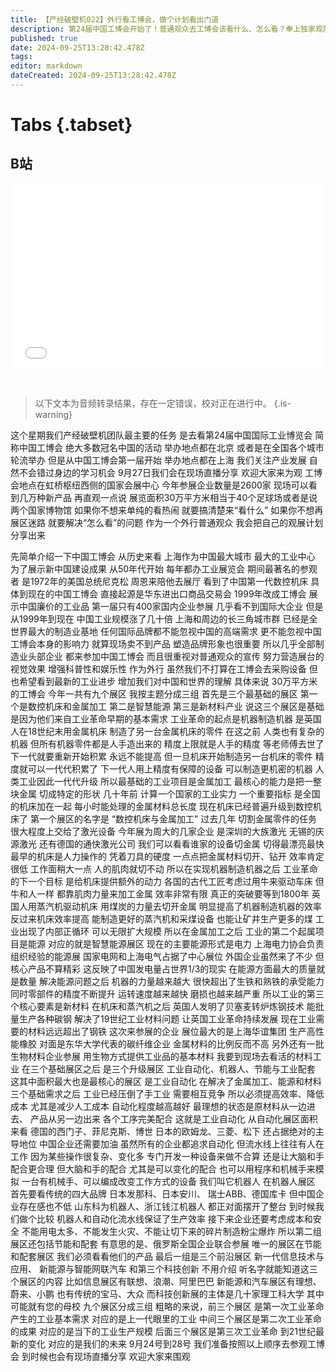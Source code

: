 ```yaml
---
title: 【产经破壁机022】外行看工博会，做个计划看出门道
description: 第24届中国工博会开始了！普通观众去工博会该看什么、怎么看？奉上独家观展攻略，我们一起去工博会看看最新的工业进步，增加对中国与世界的理解。
published: true
date: 2024-09-25T13:28:42.478Z
tags: 
editor: markdown
dateCreated: 2024-09-25T13:28:42.478Z
---
```


# Tabs {.tabset}

## B站

<div style="position: relative; padding: 30% 45%;">
<iframe style="position: absolute; width: 100%; height: 100%; left: 0; top: 0;" src="//player.bilibili.com/player.html?&bvid=BV1Ccsve4EVw&page=1&as_wide=1&high_quality=1&danmaku=1&autoplay=0" scrolling="no" border="0" frameborder="no" framespacing="0" allowfullscreen="true"></iframe>
</div>


#

> 以下文本为音频转录结果，存在一定错误，校对正在进行中。
{.is-warning}

这个星期我们产经破壁机团队最主要的任务
是去看第24届中国国际工业博览会
简称中国工博会
绝大多数冠名中国的活动
举办地点都在北京
或者是在全国各个城市轮流举办
但是从中国工博会第一届开始
举办地点都在上海
我们关注产业发展
自然不会错过身边的学习机会
9月27日我们会在现场直播分享
欢迎大家来为观
工博会地点在虹桥枢纽西侧的国家会展中心
今年参展企业数量是2600家
现场可以看到几万种新产品
再直观一点说
展览面积30万平方米相当于40个足球场或者是说两个国家博物馆
如果你不想来单纯的看热闹
就要搞清楚来“看什么”
如果你不想再展区迷路
就要解决“怎么看”的问题
作为一个外行普通观众
我会把自己的观展计划分享出来


先简单介绍一下中国工博会
从历史来看
上海作为中国最大城市
最大的工业中心
为了展示新中国建设成果
从50年代开始
每年都办工业展览会
期间最著名的参观者
是1972年的美国总统尼克松
周恩来陪他去展厅
看到了中国第一代数控机床
具体到现在的中国工博会
直接起源是华东进出口商品交易会
1999年改成工博会
展示中国廉价的工业品
第一届只有400家国内企业参展
几乎看不到国际大企业
但是从1999年到现在
中国工业规模涨了几十倍
上海和周边的长三角城市群
已经是全世界最大的制造业基地
任何国际品牌都不能忽视中国的高端需求
更不能忽视中国工博会本身的影响力
就算现场卖不到产品
塑造品牌形象也很重要
所以几乎全部制造业头部企业
都来参加中国工博会
而且很重视对普通观众的宣传
努力营造展台的视觉效果
增强科普性和娱乐性
作为外行
虽然我们不打算在工博会去采购设备
但也希望看到最新的工业进步
增加我们对中国和世界的理解
具体来说
30万平方米的工博会
今年一共有九个展区
我按主题分成三组
首先是三个最基础的展区
第一个是数控机床和金属加工
第二是智慧能源
第三是新材料产业
说这三个展区是基础
是因为他们来自工业革命早期的基本需求
工业革命的起点是机器制造机器
是英国人在18世纪末用金属机床
制造了另一台金属机床的零件
在这之前
人类也有复杂的机器
但所有机器零件都是人手造出来的
精度上限就是人手的精度
等老师傅去世了
下一代就要重新开始积累
永远不能提高
但一旦机床开始制造另一台机床的零件
精度就可以一代代积累了
下一代人用上精度有保障的设备
可以制造更机密的机器
人类工业因此一代代升级
所以最基础的工业项目是金属加工
最核心的能力是把一整块金属
切成特定的形状
几十年前
计算一个国家的工业实力
一个重要指标
是全国的机床加在一起
每小时能处理的金属材料总长度
现在机床已经普遍升级到数控机床了
第一个展区的名字是
“数控机床与金属加工”
过去几年
切割金属零件的任务
很大程度上交给了激光设备
今年展为周大的几家企业
是深圳的大族激光
无锡的庆源激光
还有德国的通快激光公司
我们可以看看谁家的设备切金属
切得最漂亮最快
最早的机床是人力操作的
凭着刀具的硬度
一点点把金属材料切开、钻开
效率肯定很低
工作面稍大一点
人的肌肉就切不动
所以在实现机器制造机器之后
工业革命的下一个目标
是给机床提供额外的动力
各国的古代工匠考虑过用牛来驱动车床
但牛和人一样
都靠肌肉力量来加工金属
效率非常有限
真正的突破要等到1800年
英国人用蒸汽机驱动机床
用煤炭的力量去切开金属
明显提高了机器制造机器的效率
反过来机床效率提高
能制造更好的蒸汽机和采煤设备
也能让矿井生产更多的煤
工业出现了内部正循环
可以无限扩大规模
所以在金属加工之后
工业的第二个起属项目是能源
对应的就是智慧能源展区
现在的主要能源形式是电力
上海电力协会负责组织经验的能源展
国家电网和上海电气占据了中心展位
外国企业虽然来了不少
但核心产品不算精彩
这反映了中国发电量占世界1/3的现实
在能源方面最大的质量就是数量
解决能源问题之后
机器的力量越来越大
很快超出了生铁和熟铁的承受能力
同时零部件的精度不断提升
运转速度越来越快
磨损也越来越严重
所以工业的第三个核心要素是新材料
在机床和蒸汽机之后
英国人发明了贝塞麦转炉炼钢技术
能批量生产各种碳钢
解决了19世纪工业材料问题
让英国工业革命持续发展
现在工业需要的材料远远超出了钢铁
这次来参展的企业
展位最大的是上海华谊集团
生产高性能橡胶
对面是东华大学代表的碳纤维企业
金属材料的比例反而不高
另外还有一批生物材料企业参展
用生物方式提供工业品的基本材料
我要到现场去看活的材料工业
在三个基础展区之后
是三个升级展区
工业自动化、机器人、节能与工业配套
这其中面积最大也是最核心的展区
是工业自动化
在解决了金属加工、能源和材料
三个基础需求之后
工业已经压倒了手工业
需要相互竞争
所以必须提高效率、降低成本
尤其是减少人工成本
自动化程度越高越好
最理想的状态是原材料从一边进去、
产品从另一边出来
各个工序完美配合
这就是工业自动化
从自动化展区面积来看
德国的西门子、菲尼克斯、博世
日本的欧姆龙、三菱、松下
还占据绝对的主导地位
中国企业还需要加油
虽然所有的企业都追求自动化
但流水线上往往有人在工作
因为某些操作很复杂、变化多
专门开发一种设备来做不合算
还是让大脑和手配合更合理
但大脑和手的配合
尤其是可以变化的配合
也可以用程序和机械手来模拟
一台有机械手、可以编成改变工作方式的设备
我们叫它机器人
在机器人展区
首先要看传统的四大品牌
日本发那科、日本安川、
瑞士ABB、德国库卡
但中国企业存在感也不低
山东科为机器人、浙江钱江机器人
都正对面摆开了整台
到时候我们做个比较
机器人和自动化流水线保证了生产效率
接下来企业还要考虑成本和安全
不能用电太多、不能发生火灾、不能让切下来的碎片制造粉尘爆炸
所以第二组展区还包括节能和配套
有意思的是、俄罗斯全国企业联合参展
唯一的展区在节能和配套展区
我们必须看看他们的产品
最后一组是三个前沿展区
新一代信息技术与应用、
新能源与智能网联汽车
和第三个科技创新
不用介绍 听名字就能知道这三个展区的内容
比如信息展区有联想、浪潮、阿里巴巴
新能源和汽车展区有理想、蔚来、小鹏
也有传统的宝马、大众
而科技创新展的主体是几十家理工科大学
其中可能就有您的母校
九个展区分成三组
粗略的来说，前三个展区
是第一次工业革命产生的工业基本需求
对应的是上一代眼里的工业
中间三个展区是第二次工业革命的成果
对应的是当下的工业生产规模
后面三个展区是第三次工业革命
到21世纪最新的变化
对应的是我们的未来
9月24号到28号
我们准备按照以上顺序去参观工博会
到时候也会有现场直播分享
欢迎大家来围观
